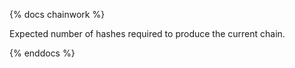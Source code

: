{% docs chainwork %}

Expected number of hashes required to produce the current chain.

{% enddocs %}
